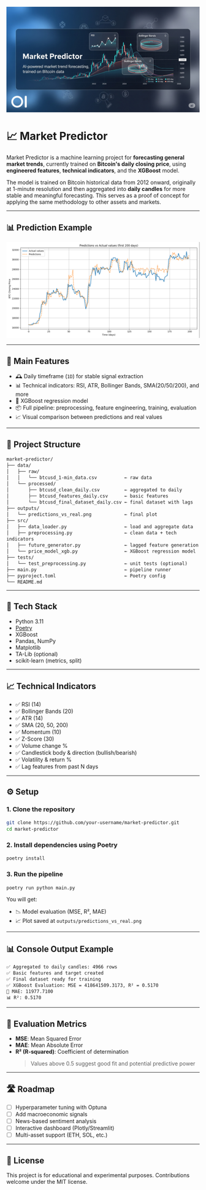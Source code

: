 ![BTC Predictor](assets/images/presentation_image_mp.png)

# 📈 Market Predictor

Market Predictor is a machine learning project for **forecasting general market trends**, currently trained on **Bitcoin's daily closing price**, using **engineered features**, **technical indicators**, and the **XGBoost** model.

The model is trained on Bitcoin historical data from 2012 onward, originally at 1-minute resolution and then aggregated into **daily candles** for more stable and meaningful forecasting. This serves as a proof of concept for applying the same methodology to other assets and markets.

---

## 📊 Prediction Example

![Predictions vs Real Values](assets/images/predictions_vs_real.png)

---

## 🚀 Main Features
 
- 🕰️ Daily timeframe (`1D`) for stable signal extraction  
- 📊 Technical indicators: RSI, ATR, Bollinger Bands, SMA(20/50/200), and more  
- 🧠 XGBoost regression model  
- 📦 Full pipeline: preprocessing, feature engineering, training, evaluation  
- 📈 Visual comparison between predictions and real values  

---

## 📁 Project Structure

```
market-predictor/
├── data/
│   ├── raw/
│   │   └── btcusd_1-min_data.csv          ← raw data
│   └── processed/
│       ├── btcusd_clean_daily.csv         ← aggregated to daily
│       ├── btcusd_features_daily.csv      ← basic features
│       └── btcusd_final_dataset_daily.csv ← final dataset with lags
├── outputs/
│   └── predictions_vs_real.png            ← final plot
├── src/
│   ├── data_loader.py                     ← load and aggregate data
│   ├── preprocessing.py                   ← clean data + tech indicators
│   ├── future_generator.py                ← lagged feature generation
│   └── price_model_xgb.py                 ← XGBoost regression model
├── tests/
│   └── test_preprocessing.py              ← unit tests (optional)
├── main.py                                ← pipeline runner
├── pyproject.toml                         ← Poetry config
└── README.md
```

---

## 🧠 Tech Stack

- Python 3.11
- [Poetry](https://python-poetry.org/)
- XGBoost
- Pandas, NumPy
- Matplotlib
- TA-Lib (optional)
- scikit-learn (metrics, split)

---

## 📈 Technical Indicators

- ✅ RSI (14)
- ✅ Bollinger Bands (20)
- ✅ ATR (14)
- ✅ SMA (20, 50, 200)
- ✅ Momentum (10)
- ✅ Z-Score (30)
- ✅ Volume change %
- ✅ Candlestick body & direction (bullish/bearish)
- ✅ Volatility & return %
- ✅ Lag features from past N days

---

## ⚙️ Setup

### 1. Clone the repository

```bash
git clone https://github.com/your-username/market-predictor.git
cd market-predictor
```

### 2. Install dependencies using Poetry

```bash
poetry install
```

### 3. Run the pipeline

```bash
poetry run python main.py
```

You will get:
- 📉 Model evaluation (MSE, R², MAE)
- 📈 Plot saved at `outputs/predictions_vs_real.png`

---

## 📊 Console Output Example

```
✅ Aggregated to daily candles: 4966 rows
✅ Basic features and target created
✅ Final dataset ready for training
✅ XGBoost Evaluation: MSE = 418641509.3173, R² = 0.5170
📏 MAE: 11977.7100
📊 R²: 0.5170
```

---

## 🧪 Evaluation Metrics

- **MSE**: Mean Squared Error
- **MAE**: Mean Absolute Error
- **R² (R-squared)**: Coefficient of determination  
  > Values above 0.5 suggest good fit and potential predictive power

---

## 🛣️ Roadmap

- [ ] Hyperparameter tuning with Optuna
- [ ] Add macroeconomic signals
- [ ] News-based sentiment analysis
- [ ] Interactive dashboard (Plotly/Streamlit)
- [ ] Multi-asset support (ETH, SOL, etc.)

---

## 📄 License

This project is for educational and experimental purposes.
Contributions welcome under the MIT license.
